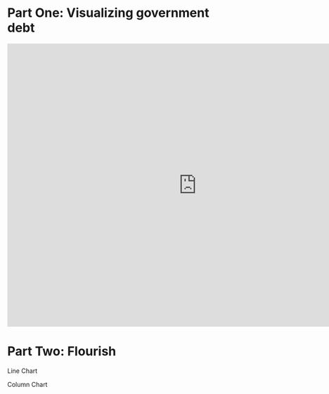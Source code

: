 # Part One: Visualizing government debt

<iframe src="https://data.oecd.org/chart/6SoR" width="860" height="645" style="border: 0" mozallowfullscreen="true" webkitallowfullscreen="true" allowfullscreen="true"><a href="https://data.oecd.org/chart/6SoR" target="_blank">OECD Chart: General government debt, Total, % of GDP, Annual, 2020</a></iframe>

# Part Two: Flourish

Line Chart
<div class="flourish-embed flourish-chart" data-src="visualisation/11737323"><script src="https://public.flourish.studio/resources/embed.js"></script></div>

Column Chart
<div class="flourish-embed flourish-chart" data-src="visualisation/11737878"><script src="https://public.flourish.studio/resources/embed.js"></script></div>
